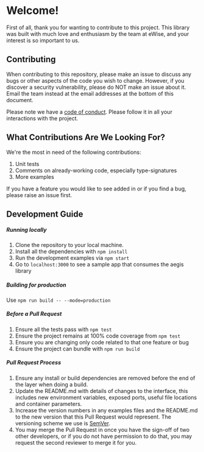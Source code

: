 # Welcome!

First of all, thank you for wanting to contribute to this project. This library was built with much love and enthusiasm by the team at eWise, and your interest is so important to us.

## Contributing

When contributing to this repository, please make an issue to discuss any bugs or other aspects of the code you wish to change. However, if you discover a security vulnerability, please do NOT make an issue about it. Email the team instead at the email addresses at the bottom of this document.

Please note we have a [code of conduct](https://github.com/ewise-systems/aegisJS/blob/develop/CODE_OF_CONDUCT). Please follow it in all your interactions with the project.

## What Contributions Are We Looking For?
We're the most in need of the following contributions:

1. Unit tests
2. Comments on already-working code, especially type-signatures
3. More examples

If you have a feature you would like to see added in or if you find a bug, please raise an issue first.

## Development Guide

##### Running locally
1. Clone the repository to your local machine.
2. Install all the dependencies with `npm install`
3. Run the development examples via `npm start`
4. Go to `localhost:3000` to see a sample app that consumes the aegis library

##### Building for production
Use `npm run build -- --mode=production`

##### Before a Pull Request
1. Ensure all the tests pass with `npm test`
2. Ensure the project remains at 100% code coverage from `npm test`
3. Ensure you are changing only code related to that one feature or bug
4. Ensure the project can bundle with `npm run build`

##### Pull Request Process
1. Ensure any install or build dependencies are removed before the end of the layer when doing a build.
2. Update the README.md with details of changes to the interface, this includes new environment variables, exposed ports, useful file locations and container parameters.
3. Increase the version numbers in any examples files and the README.md to the new version that this Pull Request would represent. The versioning scheme we use is [SemVer](http://semver.org/).
4. You may merge the Pull Request in once you have the sign-off of two other developers, or if you do not have permission to do that, you may request the second reviewer to merge it for you.
